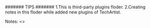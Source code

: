 #######  TIPS  #######
1.This is third-party plugins floder.
2.Creating notes in this floder while added new plugins of TechArtist.


Notes:
<>
